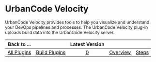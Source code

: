 
UrbanCode Velocity
==================


UrbanCode Velocity provides tools to help you visualize and understand your DevOps pipelines and processes. The 
UrbanCode Velocity plug-in uploads build data into the UrbanCode Velocity server.


|Back to ...||Latest Version|||
| :---: | :---: | :---: | :---: | :---: |
|[All Plugins](../../index.md)|[Build Plugins](../README.md)|[0]()|[Overview](overview.md)|[Steps](steps.md)|
